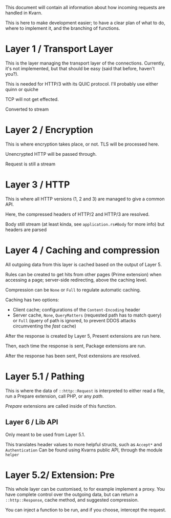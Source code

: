 This document will contain all information about how incoming requests are handled in Kvarn.

This is here to make development easier; to have a clear plan of what to do, where to implement it, and the branching of functions.


# Layer 1 / Transport Layer

This is the layer managing the transport layer of the connections. Currently, it's not implemented, but that should be easy (said that before, haven't you?).

This is needed for HTTP/3 with its QUIC protocol. I'll probably use either quinn or quiche

TCP will not get effected.

Converted to stream


# Layer 2 / Encryption

This is where encryption takes place, or not. TLS will be processed here.

Unencrypted HTTP will be passed through.

Request is still a stream


# Layer 3 / HTTP

This is where all HTTP versions (1, 2 and 3) are managed to give a common API.

Here, the compressed headers of HTTP/2 and HTTP/3 are resolved.

Body still stream (at least kinda, see `application.rs#Body` for more info) but headers are parsed


# Layer 4 / Caching and compression

All outgoing data from this layer is cached based on the output of Layer 5.

Rules can be created to get hits from other pages (Prime extension) when accessing a page; server-side redirecting, above the caching level.

Compression can be `None` or `Full` to regulate automatic caching.

Caching has two options:
- Client cache; configurations of the `Content-Encoding` header
- Server cache, `None`, `QueryMatters` (requested path has to match query) or `Full` (query of path is ignored, to prevent DDOS attacks circumventing the *fast* cache)

After the response is created by Layer 5, Present extensions are run here.

Then, each time the response is sent, Package extensions are run.

After the response has been sent, Post extensions are resolved.


# Layer 5.1 / Pathing

This is where the data of `::http::Request` is interpreted to either read a file, run a Prepare extension, call PHP, or any *path*.

*Prepare* extensions are called inside of this function.


## Layer 6 / Lib API

Only meant to be used from Layer 5.1.

This translates header values to more helpful structs, such as `Accept*` and `Authentication`
Can be found using Kvarns public API, through the module `helper`


# Layer 5.2/ Extension: Pre

This whole layer can be customised, to for example implement a proxy. You have complete control over the outgoing data,
but can return a `::http::Response`, cache method, and suggested compression.

You can inject a function to be run, and if you choose, intercept the request.
